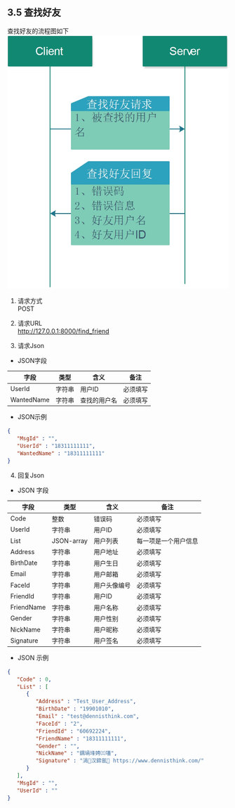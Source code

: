 ## 3.5 查找好友

查找好友的流程图如下
![FindFriend](./image/UserFindFriend_Flow.jpg)


1. 请求方式     
POST

2. 请求URL     
http://127.0.0.1:8000/find_friend
3. 请求Json
* JSON字段     

| 字段       | 类型   | 含义         | 备注     |
| ---------- | ------ | ------------ | -------- |
| UserId     | 字符串 | 用户ID       | 必须填写 |
| WantedName | 字符串 | 查找的用户名 | 必须填写 |

* JSON示例
```json 
{
   "MsgId" : "",
   "UserId" : "18311111111",
   "WantedName" : "18311111111"
}
```

4. 回复Json

* JSON 字段

| 字段       | 类型       | 含义         | 备注                 |
| ---------- | ---------- | ------------ | -------------------- |
| Code       | 整数       | 错误码       | 必须填写             |
| UserId     | 字符串     | 用户ID       | 必须填写             |
| List       | JSON-array | 用户列表     | 每一项是一个用户信息 |
| Address    | 字符串     | 用户地址     | 必须填写             |
| BirthDate  | 字符串     | 用户生日     | 必须填写             |
| Email      | 字符串     | 用户邮箱     | 必须填写             |
| FaceId     | 字符串     | 用户头像编号 | 必须填写             |
| FriendId   | 字符串     | 用户ID       | 必须填写             |
| FriendName | 字符串     | 用户名称     | 必须填写             |
| Gender     | 字符串     | 用户性别     | 必须填写             |
| NickName   | 字符串     | 用户昵称     | 必须填写             |
| Signature  | 字符串     | 用户签名     | 必须填写             |

* JSON 示例

```json
{
   "Code" : 0,
   "List" : [
      {
         "Address" : "Test_User_Address",
         "BirthDate" : "19901010",
         "Email" : "test@dennisthink.com",
         "FaceId" : "2",
         "FriendId" : "60692224",
         "FriendName" : "18311111111",
         "Gender" : "",
         "NickName" : "鍝堝埄娉㈢壒",
         "Signature" : "涓汉鍗氬 https://www.dennisthink.com/"
      }
   ],
   "MsgId" : "",
   "UserId" : ""
}
```